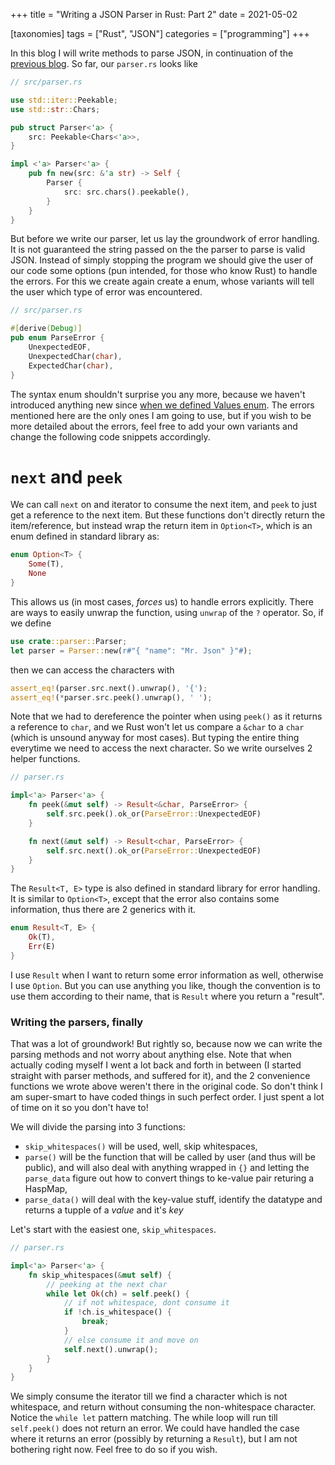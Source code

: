 +++
title = "Writing a JSON Parser in Rust: Part 2"
date = 2021-05-02

[taxonomies]
tags = ["Rust", "JSON"]
categories = ["programming"]
+++

In this blog I will write methods to parse JSON, in continuation of the [previous blog][Part 1]. So far, our `parser.rs` looks like

```rust
// src/parser.rs

use std::iter::Peekable;
use std::str::Chars;

pub struct Parser<'a> {
    src: Peekable<Chars<'a>>,
}

impl <'a> Parser<'a> {
    pub fn new(src: &'a str) -> Self {
        Parser {
            src: src.chars().peekable(),
        }
    }
}
```

But before we write our parser, let us lay the groundwork of error handling. It is not guaranteed the string passed on the the parser to parse is valid JSON. Instead of simply stopping the program we should give the user of our code some options (pun intended, for those who know Rust) to handle the errors. For this we create again create a enum, whose variants will tell the user which type of error was encountered.

```rust
// src/parser.rs

#[derive(Debug)]
pub enum ParseError {
    UnexpectedEOF,
    UnexpectedChar(char),
    ExpectedChar(char),
}
```

The syntax enum shouldn't surprise you any more, because we haven't introduced anything new since [when we defined Values enum][Part 1 Values enum]. The errors mentioned here are the only ones I am going to use, but if you wish to be more detailed about the errors, feel free to add your own variants and change the following code snippets accordingly.

# `next` and `peek`

We can call `next` on and iterator to consume the next item, and `peek` to just get a reference to the next item. But these functions don't directly return the item/reference, but instead wrap the return item in `Option<T>`, which is an enum defined in standard library as:

```rust
enum Option<T> {
	Some(T),
	None
}
```

This allows us (in most cases, *forces* us) to handle errors explicitly. There are ways to easily unwrap the function, using `unwrap` of the `?` operator. So, if we define

```rust
use crate::parser::Parser;
let parser = Parser::new(r#"{ "name": "Mr. Json" }"#);
```

then we can access the characters with
```rust
assert_eq!(parser.src.next().unwrap(), '{');
assert_eq!(*parser.src.peek().unwrap(), ' ');
```

Note that we had to dereference the pointer when using `peek()` as it returns a reference to `char`, and we Rust won't let us compare a `&char` to a `char` (which is unsound anyway for most cases). But typing the entire thing everytime we need to access the next character. So we write ourselves 2 helper functions.

```rust
// parser.rs

impl<'a> Parser<'a> {
    fn peek(&mut self) -> Result<&char, ParseError> {
        self.src.peek().ok_or(ParseError::UnexpectedEOF)
    }

    fn next(&mut self) -> Result<char, ParseError> {
        self.src.next().ok_or(ParseError::UnexpectedEOF)
    }
}
```

The `Result<T, E>` type is also defined in standard library for error handling. It is similar to `Option<T>`, except that the error also contains some information, thus there are 2 generics with it.

```rust
enum Result<T, E> {
	Ok(T),
	Err(E)
}
```

I use `Result` when I want to return some error information as well, otherwise I use `Option`. But you can use anything you like, though the convention is to use them according to their name, that is `Result` where you return a "result".

### Writing the parsers, finally

That was a lot of groundwork! But rightly so, because now we can write the parsing methods and not worry about anything else. Note that when actually coding myself I went a lot back and forth in between (I started straight with parser methods, and suffered for it), and the 2 convenience functions we wrote above weren't there in the original code. So don't think I am super-smart to have coded things in such perfect order. I just spent a lot of time on it so you don't have to!

We will divide the parsing into 3 functions:
- `skip_whitespaces()` will be used, well, skip whitespaces,
- `parse()` will be the function that will be called by user (and thus will be public), and will also deal with anything wrapped in `{}` and letting the `parse_data` figure out how to convert things to ke-value pair returing a HaspMap,
- `parse_data()` will deal with the key-value stuff, identify the datatype and returns a tupple of a *value* and it's *key*

Let's start with the easiest one, `skip_whitespaces`.


```rust
// parser.rs

impl<'a> Parser<'a> {
    fn skip_whitespaces(&mut self) {
		// peeking at the next char
        while let Ok(ch) = self.peek() {
			// if not whitespace, dont consume it
            if !ch.is_whitespace() {
                break;
            }
			// else consume it and move on
            self.next().unwrap();
        }
    }
}
```

We simply consume the iterator till we find a character which is not whitespace, and return without consuming the non-whitespace character. Notice the `while let` pattern matching. The while loop will run till `self.peek()` does not return an error. We could have handled the case where it returns an error (possibly by returning a `Result`), but I am not bothering right now. Feel free to do so if you wish.



[Part 1]: https://abhikjain360.github.io/writing-a-json-parser-in-rust-part-1/
[Part 1 Values enum]: https://abhikjain360.github.io/writing-a-json-parser-in-rust-part-1/#value-enum
